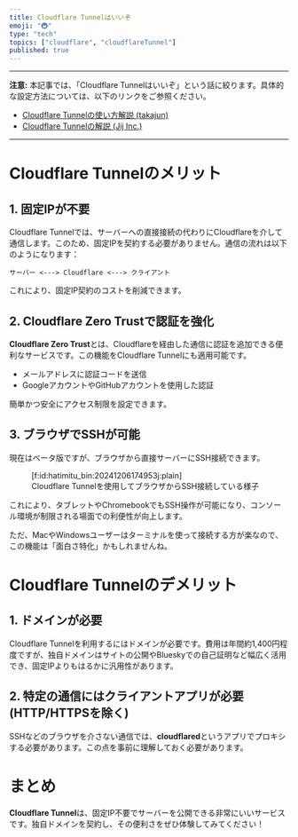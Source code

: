 ```yaml
---
title: Cloudflare Tunnelはいいぞ
emoji: "🚇️"
type: "tech"
topics: ["cloudflare", "cloudflareTunnel"]
published: true
---
```


---

**注意:** 本記事では、「Cloudflare Tunnelはいいぞ」という話に絞ります。具体的な設定方法については、以下のリンクをご参照ください。

- [Cloudflare Tunnelの使い方解説 (takajun)](https://zenn.dev/takajun/articles/fbd783e459c722)  
- [Cloudflare Tunnelの解説 (Jij Inc.)](https://zenn.dev/jij_inc/articles/659fe35813b940)  

---

# Cloudflare Tunnelのメリット  

## 1. 固定IPが不要  

Cloudflare Tunnelでは、サーバーへの直接接続の代わりにCloudflareを介して通信します。このため、固定IPを契約する必要がありません。通信の流れは以下のようになります：

```
サーバー <---> Cloudflare <---> クライアント
```

これにより、固定IP契約のコストを削減できます。

## 2. Cloudflare Zero Trustで認証を強化  

**Cloudflare Zero Trust**とは、Cloudflareを経由した通信に認証を追加できる便利なサービスです。この機能をCloudflare Tunnelにも適用可能です。  

- メールアドレスに認証コードを送信  
- GoogleアカウントやGitHubアカウントを使用した認証  

簡単かつ安全にアクセス制限を設定できます。

## 3. ブラウザでSSHが可能  

現在はベータ版ですが、ブラウザから直接サーバーにSSH接続できます。  

<figure class="figure-image figure-image-fotolife" title="Cloudflare TunnelでブラウザからSSH接続">[f:id:hatimitu_bin:20241206174953j:plain]<figcaption>Cloudflare Tunnelを使用してブラウザからSSH接続している様子</figcaption></figure>  

これにより、タブレットやChromebookでもSSH操作が可能になり、コンソール環境が制限される場面での利便性が向上します。

ただ、MacやWindowsユーザーはターミナルを使って接続する方が楽なので、この機能は「面白さ特化」かもしれませんね。

# Cloudflare Tunnelのデメリット  

## 1. ドメインが必要  

Cloudflare Tunnelを利用するにはドメインが必要です。費用は年間約1,400円程度ですが、独自ドメインはサイトの公開やBlueskyでの自己証明など幅広く活用でき、固定IPよりもはるかに汎用性があります。

## 2. 特定の通信にはクライアントアプリが必要 (HTTP/HTTPSを除く)  

SSHなどのブラウザを介さない通信では、**cloudflared**というアプリでプロキシする必要があります。この点を事前に理解しておく必要があります。

# まとめ  

**Cloudflare Tunnel**は、固定IP不要でサーバーを公開できる非常にいいサービスです。独自ドメインを契約し、その便利さをぜひ体験してみてください！